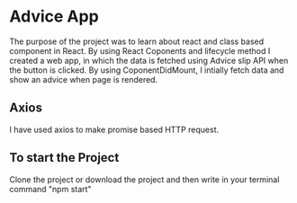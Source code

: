 # Advice App
The purpose of the project was to learn about react and class based component in React. By using React Coponents and lifecycle method I created a web app, in which the data is fetched using Advice slip API when the button is clicked. 
By using CoponentDidMount, I  intially fetch data and show an advice when page is rendered. 

## Axios
I have used axios to make promise based HTTP request. 

## To start the Project
Clone the project or download the project and then write in your terminal command "npm start"